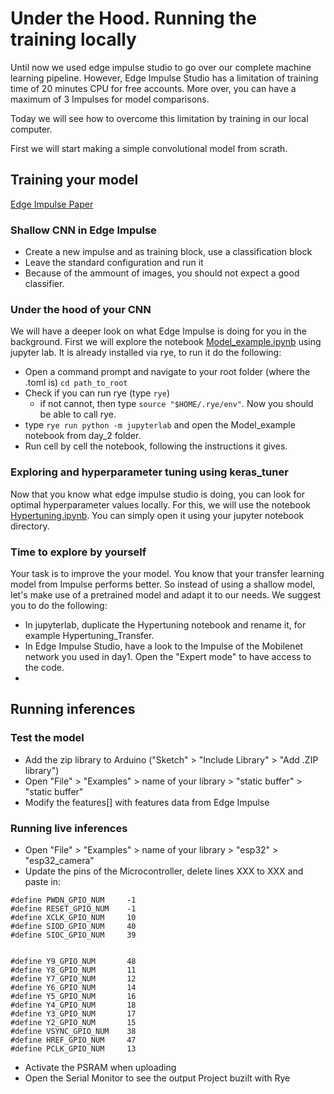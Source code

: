 # Under the Hood. Running the training locally 
Until now we used edge impulse studio to go over our complete machine learning pipeline. However, Edge Impulse Studio has a limitation of training time of 20 minutes CPU for free accounts. More over, you can have a maximum of 3 Impulses for model comparisons.

Today we will see how to overcome this limitation by training in our local computer. 

First we will start making a simple convolutional model from scrath.

## Training your model

[Edge Impulse Paper](https://arxiv.org/pdf/2212.03332)

### Shallow CNN in Edge Impulse
- Create a new impulse and as training block, use a classification block
- Leave the standard configuration and run it
- Because of the ammount of images, you should not expect a good classifier.

### Under the hood of your CNN
We will have a deeper look on what Edge Impulse is doing for you in the background. 
First we will explore the notebook [Model_example.ipynb](../day_2/Model_Example.ipynb) using jupyter lab. It is already installed via rye, to run it do the following:

- Open a command prompt and navigate to your root folder (where the .toml is) `cd path_to_root`
- Check if you can run rye (type `rye`)
    - if not cannot, then type `source "$HOME/.rye/env"`. Now you should be able to call rye.
- type `rye run python -m jupyterlab` and open the Model_example notebook from day_2 folder.
- Run cell by cell the notebook, following the instructions it gives.

### Exploring and hyperparameter tuning using keras_tuner
Now that you know what edge impulse studio is doing, you can look for optimal hyperparameter values locally. For this, we will use the notebook [Hypertuning.ipynb](./Hypertuning.ipynb).
You can simply open it using your jupyter notebook directory. 

### Time to explore by yourself
Your task is to improve the your model. You know that your transfer learning model from Impulse performs better. So instead of using a shallow model, let's make use of a pretrained model and adapt it to our needs. 
We suggest you to do the following:

- In jupyterlab, duplicate the Hypertuning notebook and rename it, for example Hypertuning_Transfer.
- In Edge Impulse Studio, have a look to the Impulse of the Mobilenet network you used in day1. Open the "Expert mode" to have access to the code.
-  





## Running inferences

### Test the model
- Add the zip library to Arduino ("Sketch" > "Include Library" > "Add .ZIP library")
- Open "File" > "Examples" > name of your library > "static buffer" > "static buffer"
- Modify the features[] with features data from Edge Impulse

### Running live inferences
- Open "File" > "Examples" > name of your library > "esp32" > "esp32_camera"
- Update the pins of the Microcontroller, delete lines XXX to XXX and paste in:
```
#define PWDN_GPIO_NUM     -1
#define RESET_GPIO_NUM    -1
#define XCLK_GPIO_NUM     10
#define SIOD_GPIO_NUM     40
#define SIOC_GPIO_NUM     39


#define Y9_GPIO_NUM       48
#define Y8_GPIO_NUM       11
#define Y7_GPIO_NUM       12
#define Y6_GPIO_NUM       14
#define Y5_GPIO_NUM       16
#define Y4_GPIO_NUM       18
#define Y3_GPIO_NUM       17
#define Y2_GPIO_NUM       15
#define VSYNC_GPIO_NUM    38
#define HREF_GPIO_NUM     47
#define PCLK_GPIO_NUM     13
```
- Activate the PSRAM when uploading
- Open the Serial Monitor to see the output
Project buzilt with Rye
